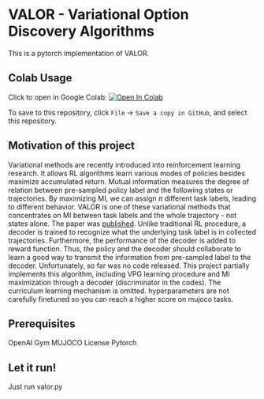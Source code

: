 # VALOR - Variational Option Discovery Algorithms
This is a pytorch implementation of VALOR.

## Colab Usage
Click to open in Google Colab: [![Open In Colab](https://colab.research.google.com/assets/colab-badge.svg)](https://colab.research.google.com/github/whsu00/project/blob/master/notebook.ipynb)

To save to this repository, click `File` -> `Save a copy in GitHub`, and select this repository.

## Motivation of this project
Variational methods are recently introduced into reinforcement learning research. It allows RL algorithms learn various modes of policies besides maximize accumulated return. Mutual information measures the degree of relation between pre-sampled policy label and the following states or trajectories. By maximizing MI, we can assign $\pi$ different task labels, leading to different behavior.
VALOR is one of these variational methods that concentrates on MI between task labels and the whole trajectory - not states alone. The paper was [published](https://arxiv.org/abs/1807.10299). Unlike traditional RL procedure, a decoder is trained to recognize what the underlying task label is in collected trajectories. Furthermore, the performance of the decoder is added to reward function. Thus, the policy and the decoder should collaborate to learn a good way to transmit the information from pre-sampled label to the decoder.
Unfortunately, so far was no code released. This project partially implements this algorithm, including VPG learning procedure and MI maximization through a decoder (discriminator in the codes). The curriculum learning mechanism is omitted. hyperparameters are not carefully finetuned so you can reach a higher score on mujoco tasks.

## Prerequisites
OpenAI Gym
MUJOCO License
Pytorch

## Let it run!
Just run valor.py
